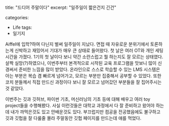
title: "드디어 주말이다"
excerpt: "일주일이 짧은건지 긴건"

categories:
- Life
tags:
- 일기지


Aiffel에 입학?하여 다닌지 벌써 일주일이 지났다. 면접 때 자유로운 분위기에서 토론하는게 신박하고 재밌어서 기대가 매우 큰 상태로 들어왔다. 첫 날은 여러 OT와 개인 세팅 시간을 가졌다. 1기의 첫 날이다 보니 약간 소란스럽고 뭘 하는지도 잘 모르는 상태였다. 살짝 실망(?)하였으나, 이번주부터 본격적으로 시작된 교육 프로그램을 맛보니 많이 신경써서 준비한 느낌을 많이 받았다. 온라인으로 스스로 학습할 수 있는 LMS 시스템은 아는 부분은 복습 겸 빠르게 넘어가고, 모르는 부분만 집중해서 공부할 수 있었다. 또한 코치 분들께서 직접 만드신 과정이다 보니 잘 모르고 넘어갔던 부분들을 잘 집어주시는 것 같았다. 

이번주는 깃과 깃허브, 파이썬 기초, 머신러닝의 기초 등에 대해 배우고 여러 toy project들을 수행해봤다. 사실 이런것들은 대학교 과정에서 다 잘 준비하고 왔어야 하는데 내가 까먹은것도 있고 안배운것도 있다. 부끄럽지만 컴공을 전공했음에도 불구하고 깃과 깃헙을 잘 다룰줄 몰라 주말동안 깃헙 페이지를 만드는데 애를 먹었다. 
